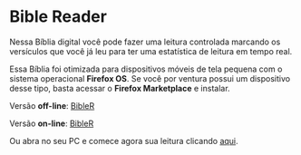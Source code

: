 Bible Reader
============

Nessa Bíblia digital você pode fazer uma leitura controlada marcando os versículos que você já leu para ter uma estatística de leitura em tempo real.

Essa Bíblia foi otimizada para dispositivos móveis de tela pequena com o sistema operacional **Firefox OS**. Se você por ventura possui um dispositivo desse tipo, basta acessar o **Firefox Marketplace** e instalar.

Versão **off-line**: [BibleR](https://marketplace.firefox.com/app/bible-reader/)

Versão **on-line**: [BibleR](https://marketplace.firefox.com/app/bible-reader-1/)

Ou abra no seu PC e comece agora sua leitura clicando [aqui](http://celsojr.github.io/Bible-Reader/).
